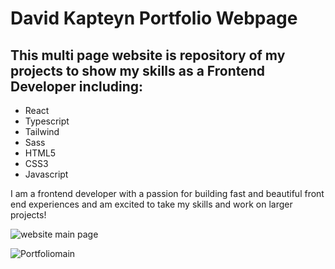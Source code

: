 # David Kapteyn Portfolio Webpage

## This multi page website is repository of my projects to show my skills as a Frontend Developer including:

- React
- Typescript
- Tailwind
- Sass
- HTML5
- CSS3
- Javascript

I am a frontend developer with a passion for building fast and beautiful front end experiences and am excited to take my skills and work on larger projects!

<img src="./images/Portfoliomain.png" alt="website main page">


![Portfoliomain](https://user-images.githubusercontent.com/86522409/174882811-758e8019-dd02-43b9-be1e-ab049b71cd65.png)
